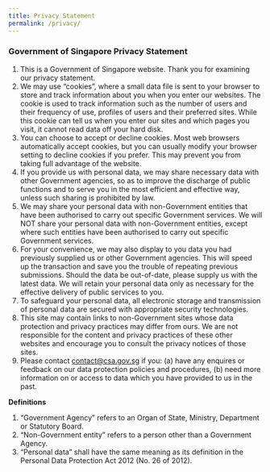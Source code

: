 ```yaml
---
title: Privacy Statement
permalink: /privacy/
---
```

### **Government of Singapore Privacy Statement**

1. This is a Government of Singapore website. Thank you for examining our privacy statement.
2. We may use “cookies”, where a small data file is sent to your browser to store and track information about you when you enter our websites. The cookie is used to track information such as the number of users and their frequency of use, profiles of users and their preferred sites. While this cookie can tell us when you enter our sites and which pages you visit, it cannot read data off your hard disk.
3.	You can choose to accept or decline cookies. Most web browsers automatically accept cookies, but you can usually modify your browser setting to decline cookies if you prefer. This may prevent you from taking full advantage of the website.
4.	If you provide us with personal data, we may share necessary data with other Government agencies, so as to improve the discharge of public functions and to serve you in the most efficient and effective way, unless such sharing is prohibited by law. 
5.	We may share your personal data with non-Government entities that have been authorised to carry out specific Government services. We will NOT share your personal data with non-Government entities, except where such entities have been authorised to carry out specific Government services.
6.	For your convenience, we may also display to you data you had previously supplied us or other Government agencies. This will speed up the transaction and save you the trouble of repeating previous submissions. Should the data be out-of-date, please supply us with the latest data. We will retain your personal data only as necessary for the effective delivery of public services to you.
7.	To safeguard your personal data, all electronic storage and transmission of personal data are secured with appropriate security technologies.
8.	This site may contain links to non-Government sites whose data protection and privacy practices may differ from ours. We are not responsible for the content and privacy practices of these other websites and encourage you to consult the privacy notices of those sites.
9.	Please contact [contact@csa.gov.sg](mailto:contact@csa.gov.sg) if you: (a) have any enquires or feedback on our data protection policies and procedures, (b) need more information on or access to data which you have provided to us in the past.

**Definitions**

1. “Government Agency” refers to an Organ of State, Ministry, Department or Statutory Board.
2. “Non-Government entity” refers to a person other than a Government Agency.
3. “Personal data” shall have the same meaning as its definition in the Personal Data Protection Act 2012 (No. 26 of 2012).